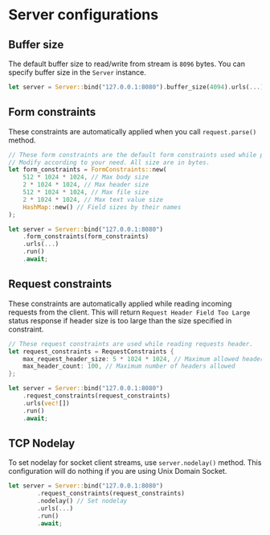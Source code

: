 # Server configurations

## Buffer size

The default buffer size to read/write from stream is `8096` bytes. You can specify buffer size in the `Server` instance.

```rust
let server = Server::bind("127.0.0.1:8080").buffer_size(4094).urls(...).run().await;
```

## Form constraints

These constraints are automatically applied when you call `request.parse()` method.

```rust
// These form constraints are the default form constraints used while parsing form body.
// Modify according to your need. All size are in bytes.
let form_constraints = FormConstraints::new(
    512 * 1024 * 1024, // Max body size
    2 * 1024 * 1024, // Max header size 
    512 * 1024 * 1024, // Max file size
    2 * 1024 * 1024, // Max text value size
    HashMap::new() // Field sizes by their names
);

let server = Server::bind("127.0.0.1:8080")
    .form_constraints(form_constraints)
    .urls(...)
    .run()
    .await;
```

## Request constraints

These constraints are automatically applied while reading incoming requests from the client.
This will return `Request Header Field Too Large` status response if header size is too large than the size specified in constraint.

```rust
// These request constraints are used while reading requests header.
let request_constraints = RequestConstraints {
    max_request_header_size: 5 * 1024 * 1024, // Maximum allowed header size in bytes
    max_header_count: 100, // Maximum number of headers allowed
};

let server = Server::bind("127.0.0.1:8080")
    .request_constraints(request_constraints)
    .urls(vec![])
    .run()
    .await;
```


## TCP Nodelay

To set nodelay for socket client streams, use `server.nodelay()` method. This configuration will do nothing 
if you are using Unix Domain Socket.

```rust
let server = Server::bind("127.0.0.1:8080")
        .request_constraints(request_constraints)
        .nodelay() // Set nodelay
        .urls(...)
        .run()
        .await;
```

